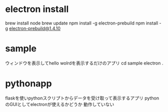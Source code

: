 # electron install
 brew install node
 brew update
 npm install -g electron-prebuild
 npm install -g electron-prebuild@1.4.10

# sample
ウィンドウを表示してhello wolrdを表示するだけのアプリ
cd sample
electron .

# pythonapp
flaskを使いpythonスクリプトからデータを受け取って表示するアプリ
pythonのGUIとしてelectronが使えるかどうか
動作していない